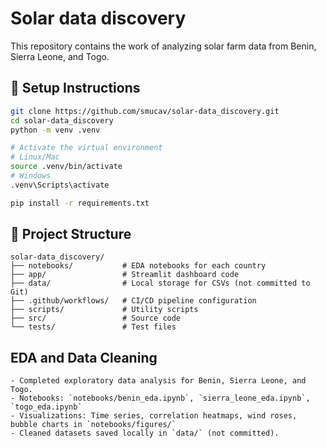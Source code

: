 # Solar data discovery

This repository contains the work of analyzing solar farm data from Benin, Sierra Leone, and Togo.

## 🔧 Setup Instructions

```bash
git clone https://github.com/smucav/solar-data_discovery.git
cd solar-data_discovery
python -m venv .venv

# Activate the virtual environment
# Linux/Mac
source .venv/bin/activate
# Windows
.venv\Scripts\activate

pip install -r requirements.txt
```
## 📁 Project Structure
```
solar-data_discovery/
├── notebooks/           # EDA notebooks for each country
├── app/                 # Streamlit dashboard code
├── data/                # Local storage for CSVs (not committed to Git)
├── .github/workflows/   # CI/CD pipeline configuration
├── scripts/             # Utility scripts
├── src/                 # Source code
└── tests/               # Test files
```

## EDA and Data Cleaning
```
- Completed exploratory data analysis for Benin, Sierra Leone, and Togo.
- Notebooks: `notebooks/benin_eda.ipynb`, `sierra_leone_eda.ipynb`, `togo_eda.ipynb`
- Visualizations: Time series, correlation heatmaps, wind roses, bubble charts in `notebooks/figures/`
- Cleaned datasets saved locally in `data/` (not committed).
```